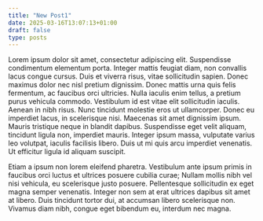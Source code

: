 ```yaml
---
title: "New Post1"
date: 2025-03-16T13:07:13+01:00
draft: false
type: posts
---
```


Lorem ipsum dolor sit amet, consectetur adipiscing elit. Suspendisse condimentum elementum porta. Integer mattis feugiat diam, non convallis lacus congue cursus. Duis et viverra risus, vitae sollicitudin sapien. Donec maximus dolor nec nisl pretium dignissim. Donec mattis urna quis felis fermentum, ac faucibus orci ultricies. Nulla iaculis enim tellus, a pretium purus vehicula commodo. Vestibulum id est vitae elit sollicitudin iaculis. Aenean in nibh risus. Nunc tincidunt molestie eros ut ullamcorper. Donec eu imperdiet lacus, in scelerisque nisi. Maecenas sit amet dignissim ipsum. Mauris tristique neque in blandit dapibus. Suspendisse eget velit aliquam, tincidunt ligula non, imperdiet mauris. Integer ipsum massa, vulputate varius leo volutpat, iaculis facilisis libero. Duis ut mi quis arcu imperdiet venenatis. Ut efficitur ligula id aliquam suscipit.

Etiam a ipsum non lorem eleifend pharetra. Vestibulum ante ipsum primis in faucibus orci luctus et ultrices posuere cubilia curae; Nullam mollis nibh vel nisi vehicula, eu scelerisque justo posuere. Pellentesque sollicitudin ex eget magna semper venenatis. Integer non sem at erat ultrices dapibus sit amet at libero. Duis tincidunt tortor dui, at accumsan libero scelerisque non. Vivamus diam nibh, congue eget bibendum eu, interdum nec magna.